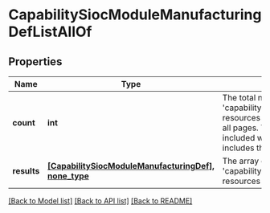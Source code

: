 # CapabilitySiocModuleManufacturingDefListAllOf

## Properties
Name | Type | Description | Notes
------------ | ------------- | ------------- | -------------
**count** | **int** | The total number of &#39;capability.SiocModuleManufacturingDef&#39; resources matching the request, accross all pages. The &#39;Count&#39; attribute is included when the HTTP GET request includes the &#39;$inlinecount&#39; parameter. | [optional] 
**results** | [**[CapabilitySiocModuleManufacturingDef], none_type**](CapabilitySiocModuleManufacturingDef.md) | The array of &#39;capability.SiocModuleManufacturingDef&#39; resources matching the request. | [optional] 

[[Back to Model list]](../README.md#documentation-for-models) [[Back to API list]](../README.md#documentation-for-api-endpoints) [[Back to README]](../README.md)


